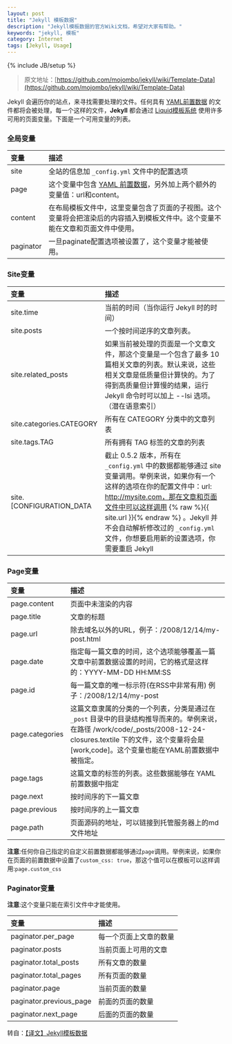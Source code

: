 ```yaml
---
layout: post
title: "Jekyll 模板数据"
description: "Jekyll模板数据的官方Wiki文档，希望对大家有帮助。"
keywords: "jekyll, 模板"
category: Internet
tags: [Jekyll, Usage]
---
```

{% include JB/setup %}

> 原文地址：[https://github.com/mojombo/jekyll/wiki/Template-Data](https://github.com/mojombo/jekyll/wiki/Template-Data)

Jekyll 会遍历你的站点，来寻找需要处理的文件。任何具有 [YAML前置数据](/internet/2013-07/jekyll-yaml-front-matter.html) 的文件都将会被处理，每一个这样的文件，**Jekyll** 都会通过 [Liquid模板系统](http://wiki.github.com/shopify/liquid/liquid-for-designers) 使用许多可用的页面变量。下面是一个可用变量的列表。

### 全局变量

|变量|描述
|:---|:---
|site|全站的信息加 `_config.yml` 文件中的配置选项
|page|这个变量中包含 [YAML 前置数据](internet/2013-07/jekyll-yaml-front-matter.html)，另外加上两个额外的变量值：url和content。
|content|在布局模板文件中，这里变量包含了页面的子视图。这个变量将会把渲染后的内容插入到模板文件中。这个变量不能在文章和页面文件中使用。
|paginator|一旦paginate配置选项被设置了，这个变量才能被使用。

<!-- more -->
### Site变量

|变量|描述
|:---|:---
|site.time|当前的时间（当你运行 Jekyll 时的时间）
|site.posts|一个按时间逆序的文章列表。
|site.related_posts|如果当前被处理的页面是一个文章文件，那这个变量是一个包含了最多 10 篇相关文章的列表。默认来说，这些相关文章是低质量但计算快的。为了得到高质量但计算慢的结果，运行 Jekyll 命令时可以加上 --lsi 选项。（潜在语意索引）
|site.categories.CATEGORY|所有在 CATEGORY 分类中的文章列表
|site.tags.TAG|所有拥有 TAG 标签的文章的列表
|site.[CONFIGURATION_DATA|截止 0.5.2 版本，所有在 `_config.yml` 中的数据都能够通过 site 变量调用。举例来说，如果你有一个这样的选项在你的配置文件中：url: http://mysite.com，那在文章和页面文件中可以这样调用 {% raw %}{{ site.url }}{% endraw %} 。Jekyll 并不会自动解析修改过的 `_config.yml` 文件，你想要启用新的设置选项，你需要重启 Jekyll

### Page变量

|变量|描述
|:---|:---
|page.content|页面中未渲染的内容
|page.title|文章的标题
|page.url|除去域名以外的URL，例子：/2008/12/14/my-post.html
|page.date|指定每一篇文章的时间，这个选项能够覆盖一篇文章中前置数据设置的时间，它的格式是这样的：YYYY-MM-DD HH:MM:SS
|page.id|每一篇文章的唯一标示符(在RSS中非常有用) 例子：/2008/12/14/my-post
|page.categories|这篇文章隶属的分类的一个列表，分类是通过在 `_post` 目录中的目录结构推导而来的。举例来说，在路径 /work/code/_posts/2008-12-24-closures.textile 下的文件，这个变量将会是 [work,code]。这个变量也能在YAML前置数据中被指定。
|page.tags|这篇文章的标签的列表。这些数据能够在 YAML 前置数据中指定
|page.next|按时间序的下一篇文章
|page.previous|按时间序的上一篇文章
|page.path|页面源码的地址，可以链接到托管服务器上的md文件地址

**注意**:任何你自己指定的自定义前置数据都能够通过`page`调用。举例来说，如果你在页面的前置数据中设置了`custom_css: true`，那这个值可以在模板可以这样调用:`page.custom_css`

### Paginator变量

**注意**:这个变量只能在索引文件中才能使用。

|变量|描述
|:---|:---
|paginator.per_page|每一个页面上文章的数量
|paginator.posts|当前页面上可用的文章
|paginator.total_posts|所有文章的数量
|paginator.total_pages|所有页面的数量
|paginator.page|当前页面的数量
|paginator.previous_page|前面的页面的数量
|paginator.next_page|后面的页面的数量

转自：[【译文】Jekyll模板数据](http://zhouyichu.com/%E7%BF%BB%E8%AF%91/Jekyll-Wiki-Template-Data.html)
